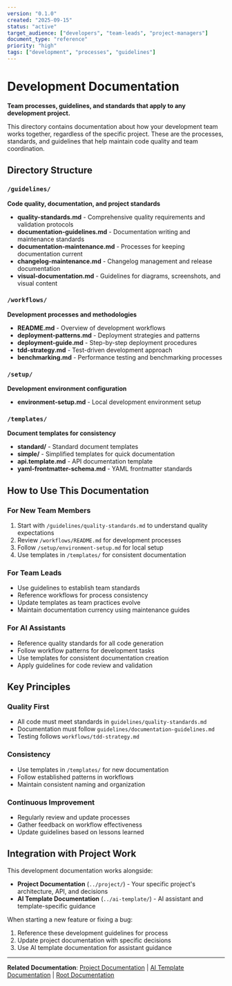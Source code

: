 ```yaml
---
version: "0.1.0"
created: "2025-09-15"
status: "active"
target_audience: ["developers", "team-leads", "project-managers"]
document_type: "reference"
priority: "high"
tags: ["development", "processes", "guidelines"]
---
```


# Development Documentation

**Team processes, guidelines, and standards that apply to any development project.**

This directory contains documentation about how your development team works together, regardless of the specific project. These are the processes, standards, and guidelines that help maintain code quality and team coordination.

## Directory Structure

### `/guidelines/`
**Code quality, documentation, and project standards**
- **quality-standards.md** - Comprehensive quality requirements and validation protocols
- **documentation-guidelines.md** - Documentation writing and maintenance standards
- **documentation-maintenance.md** - Processes for keeping documentation current
- **changelog-maintenance.md** - Changelog management and release documentation
- **visual-documentation.md** - Guidelines for diagrams, screenshots, and visual content

### `/workflows/`
**Development processes and methodologies**
- **README.md** - Overview of development workflows
- **deployment-patterns.md** - Deployment strategies and patterns
- **deployment-guide.md** - Step-by-step deployment procedures
- **tdd-strategy.md** - Test-driven development approach
- **benchmarking.md** - Performance testing and benchmarking processes

### `/setup/`
**Development environment configuration**
- **environment-setup.md** - Local development environment setup

### `/templates/`
**Document templates for consistency**
- **standard/** - Standard document templates
- **simple/** - Simplified templates for quick documentation
- **api.template.md** - API documentation template
- **yaml-frontmatter-schema.md** - YAML frontmatter standards

## How to Use This Documentation

### For New Team Members
1. Start with `/guidelines/quality-standards.md` to understand quality expectations
2. Review `/workflows/README.md` for development processes
3. Follow `/setup/environment-setup.md` for local setup
4. Use templates in `/templates/` for consistent documentation

### For Team Leads
- Use guidelines to establish team standards
- Reference workflows for process consistency
- Update templates as team practices evolve
- Maintain documentation currency using maintenance guides

### For AI Assistants
- Reference quality standards for all code generation
- Follow workflow patterns for development tasks
- Use templates for consistent documentation creation
- Apply guidelines for code review and validation

## Key Principles

### Quality First
- All code must meet standards in `guidelines/quality-standards.md`
- Documentation must follow `guidelines/documentation-guidelines.md`
- Testing follows `workflows/tdd-strategy.md`

### Consistency
- Use templates in `/templates/` for new documentation
- Follow established patterns in workflows
- Maintain consistent naming and organization

### Continuous Improvement
- Regularly review and update processes
- Gather feedback on workflow effectiveness
- Update guidelines based on lessons learned

## Integration with Project Work

This development documentation works alongside:
- **Project Documentation** (`../project/`) - Your specific project's architecture, API, and decisions
- **AI Template Documentation** (`../ai-template/`) - AI assistant and template-specific guidance

When starting a new feature or fixing a bug:
1. Reference these development guidelines for process
2. Update project documentation with specific decisions
3. Use AI template documentation for assistant guidance

---

**Related Documentation**: [Project Documentation](../project/README.md) | [AI Template Documentation](../ai-template/README.md) | [Root Documentation](../README.md)